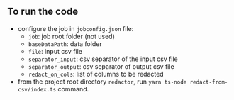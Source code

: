 ## To run the code

- configure the job in `jobconfig.json` file:
  - `job`: job root folder (not used)
  - `baseDataPath`: data folder
  - `file`: input csv file
  - `separator_input`: csv separator of the input csv file
  - `separator_output`: csv separator of output csv file
  - `redact_on_cols`: list of columns to be redacted
- from the project root directory `redactor`, run
  `yarn ts-node redact-from-csv/index.ts` command.
